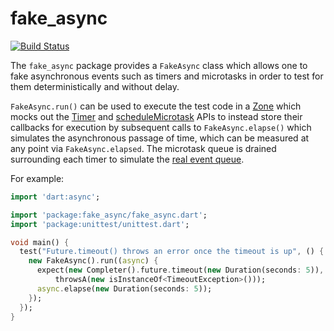 fake_async
==========

[![Build Status](https://drone.io/github.com/seaneagan/fake_async/status.png)](https://drone.io/github.com/seaneagan/fake_async/latest)

The `fake_async` package provides a `FakeAsync` class which allows one to fake 
asynchronous events such as timers and microtasks in order to test for them 
deterministically and without delay.

`FakeAsync.run()` can be used to execute the test code in a [Zone][] which mocks 
out the [Timer][] and [scheduleMicrotask][] APIs to instead store their 
callbacks for execution by subsequent calls to `FakeAsync.elapse()` which 
simulates the asynchronous passage of time, which can be measured at any point 
via `FakeAsync.elapsed`.  The microtask queue is drained surrounding each timer 
to simulate the [real event queue][event_queue].

For example:

```dart
import 'dart:async';

import 'package:fake_async/fake_async.dart';
import 'package:unittest/unittest.dart';

void main() {
  test("Future.timeout() throws an error once the timeout is up", () {
    new FakeAsync().run((async) {
      expect(new Completer().future.timeout(new Duration(seconds: 5)),
          throwsA(new isInstanceOf<TimeoutException>()));
      async.elapse(new Duration(seconds: 5));
    });
  });
}
```

[Zone]: https://api.dartlang.org/apidocs/channels/stable/dartdoc-viewer/dart-async.Zone
[Timer]: https://api.dartlang.org/apidocs/channels/stable/dartdoc-viewer/dart-async.Timer
[scheduleMicrotask]: https://api.dartlang.org/apidocs/channels/stable/dartdoc-viewer/dart-async.Zone#id_scheduleMicrotask
[event_queue]: https://www.dartlang.org/articles/event-loop/#darts-event-loop-and-queues
